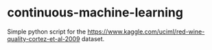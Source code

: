 # continuous-machine-learning

Simple python script for the https://www.kaggle.com/uciml/red-wine-quality-cortez-et-al-2009 dataset.
